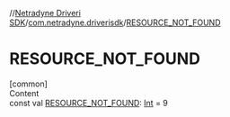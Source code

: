 //[Netradyne Driveri SDK](../index.md)/[com.netradyne.driverisdk](index.md)/[RESOURCE_NOT_FOUND](-r-e-s-o-u-r-c-e_-n-o-t_-f-o-u-n-d.md)



# RESOURCE_NOT_FOUND  
[common]  
Content  
const val [RESOURCE_NOT_FOUND](-r-e-s-o-u-r-c-e_-n-o-t_-f-o-u-n-d.md): [Int](https://kotlinlang.org/api/latest/jvm/stdlib/kotlin/-int/index.html) = 9  



